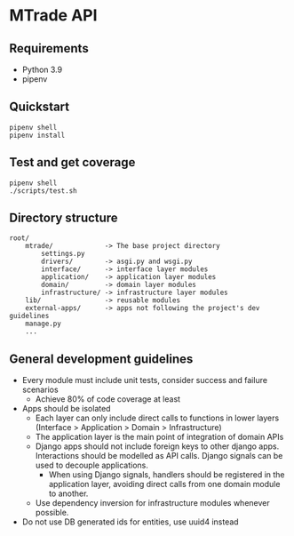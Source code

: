 # MTrade API

## Requirements
- Python 3.9
- pipenv

## Quickstart
```
pipenv shell
pipenv install
```

## Test and get coverage
```
pipenv shell
./scripts/test.sh
```

## Directory structure
```
root/
    mtrade/             -> The base project directory
        settings.py
        drivers/        -> asgi.py and wsgi.py
        interface/      -> interface layer modules
        application/    -> application layer modules
        domain/         -> domain layer modules
        infrastructure/ -> infrastructure layer modules
    lib/                -> reusable modules
    external-apps/      -> apps not following the project's dev guidelines
    manage.py
    ...
```

## General development guidelines
- Every module must include unit tests, consider success and failure scenarios
    - Achieve 80% of code coverage at least
- Apps should be isolated
    - Each layer can only include direct calls to functions in lower layers (Interface > Application > Domain > Infrastructure)
    - The application layer is the main point of integration of domain APIs
    - Django apps should not include foreign keys to other django apps. Interactions should be modelled as API calls. Django signals can be used to decouple applications.
        - When using Django signals, handlers should be registered in the application layer, avoiding direct calls from one domain module to another.
    - Use dependency inversion for infrastructure modules whenever possible.
- Do not use DB generated ids for entities, use uuid4 instead
